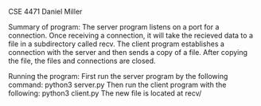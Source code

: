 CSE 4471
Daniel Miller

Summary of program:
The server program listens on a port for a connection. Once receiving a connection, it will take the recieved data to a file in a subdirectory called recv.
The client program establishes a connection with the server and then sends a copy of a file.
After copying the file, the files and connections are closed.

Running the program:
First run the server program by the following command:
python3 server.py <local-port>
Then run the client program with the following:
python3 client.py <remote-IP> <remote-port> <local-file-to-transfer>
The new file is located at recv/<filename>

